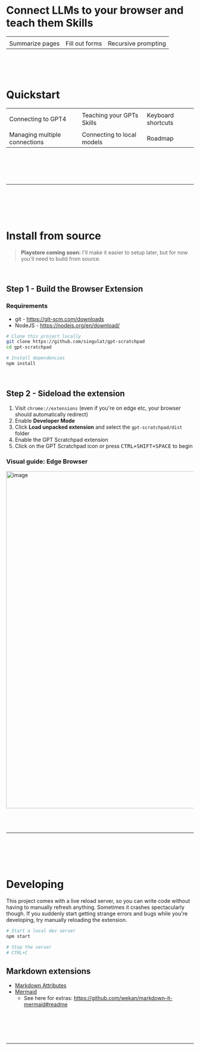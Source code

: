 # Connect LLMs to your browser and teach them Skills

<table>
  <tbody>
    <tr>
      <td></td>
      <td></td>
      <td></td>
    </tr>
    <tr>
      <td>Summarize pages</td>
      <td>Fill out forms</td>
      <td>Recursive prompting</td>
    </tr>
  </tbody>
</table>

<br>
<br>
<br>

# Quickstart
<table>
  <tbody>
    <tr>
      <td></td>
      <td></td>
      <td></td>
    </tr>
    <tr>
      <td>Connecting to GPT4</td>
      <td>Teaching your GPTs Skills</td>
      <td>Keyboard shortcuts</td>
    </tr>
    <tr>
      <td></td>
      <td></td>
      <td></td>
    </tr>
    <tr>
      <td>Managing multiple connections</td>
      <td>Connecting to local models</td>
      <td>Roadmap</td>
    </tr>    
  </tbody>
</table>

<br>
<br>
<br>
<br>
<hr>
<br>
<br>
<br>
<br>

# Install from source
> **Playstore coming soon:** I'll make it easier to setup later, but for now you'll need to build from source.

<br>

## Step 1 - Build the Browser Extension
### Requirements
- git - https://git-scm.com/downloads
- NodeJS - https://nodejs.org/en/download/

```bash
# Clone this project locally
git clone https://github.com/singulat/gpt-scratchpad
cd gpt-scratchpad

# Install dependencies
npm install
```

<br>

  ## Step 2 - Sideload the extension
1. Visit `chrome://extensions` (even if you're on edge etc, your browser should automatically redirect)
2. Enable **Developer Mode**
3. Click **Load unpacked extension** and select the `gpt-scratchpad/dist` folder
4. Enable the GPT Scratchpad extension
5. Click on the GPT Scratchpad icon or press <kbd>CTRL+SHIFT+SPACE</kbd> to begin

### Visual guide: Edge Browser

<img width="906" alt="image" src="https://github.com/singulat/gpt-scratchpad/assets/151397270/7768ff80-5f03-43e8-9f5f-5b3924b1a4e9">

<br>
<br>
<br>
<br>
<hr>
<br>
<br>
<br>
<br>

# Developing
This project comes with a live reload server, so you can write code without having to manually refresh anything. Sometimes it crashes spectacularly though. If you suddenly start getting strange errors and bugs while you're developing, try manually reloading the extension.

```bash
# Start a local dev server
npm start

# Stop the server
# CTRL+C
```


## Markdown extensions
- [Markdown Attributes](https://github.com/arve0/markdown-it-attrs)
- [Mermaid](https://mermaid.js.org/intro/getting-started.html)
  - See here for extras: https://github.com/wekan/markdown-it-mermaid#readme

<br>
<br>
<br>
<br>
<hr>
<br>
<br>
<br>
<br>

